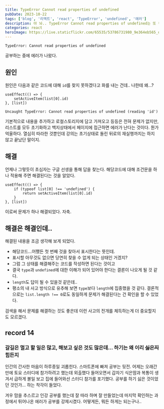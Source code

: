 ```yaml
---
title: TypeError Cannot read properties of undefined
pubDate: 2023-10-22
tags: ['blog', '리액트', 'react', 'TypeError', 'undefined', '에러']
description: 아 놔.. TypeError Cannot read properties of undefined는 또 뭐냐고
categories: react
heroImage: https://live.staticflickr.com/65535/53786731980_9e364eb565_o.png
---
```


```
TypeError: Cannot read properties of undefined
```

공부하는 중에 에러가 나왔다.

## 원인

원인은 다음과 같은 코드에 대해 `id`를 찾지 못하겠다고 화를 내는 건데.. 나한테 왜...?

```
useEffect(() => {
	setActiveItem(list[0].id)
}, [list])
```

```
Uncaught TypeError: Cannot read properties of undefined (reading 'id')
```

기본적으로 내용을 추가하고 로컬스토리지에 담고 가져오고 등등은 전혀 문제가 없지만, 리스트를 모두 초기화하고 백지상태에서 페이지에 접근하면 에러가 난다는 것이다. 뭔가 억울하다. 열심히 따라한 것뿐인데 강의는 초기상태로 돌린 뒤로의 재실행까지는 하지 않고 끝났단 말이지.

## 해결

언제나 그렇듯이 초심자는 구글 선생을 통해 답을 찾는다. 해당코드에 대해 조건문을 하나 적용해 주면 해결된다는 것을 알았다.

```
useEffect(() => {
	if (typeof list[0] !== 'undefined') {
		return setActiveItem(list[0].id)
	}
}, [list])
```

이로써 문제가 하나 해결되었다. 자축.

## 해결은 해결인데..

해결된 내용을 조금 생각해 보게 되었다.

- 해당코드...어쨌든 첫 번째 것을 찾아서 표시한다는 뜻인데.
- 표시할 아무것도 없으면 당연히 찾을 수 없게 되는 상태인 거겠지?
- 그럼 그 상태를 해결해주는 코드를 작성하면 된다는 것이고
- 결국 `type`과 `undefined`에 대한 이해가 되어 있어야 한다는 결론이 나오게 될 것 같다.
- `length`도 답이 될 수 있을것 같은데..
- 평소의 내 사고 방식으로 유추해 보면 `type`보다 `length`에 집중했을 것 같다. 결론적으로는 `list.length !== 0`로도 동일하게 문제가 해결된다는 건 확인을 할 수 있었다.

검색을 해서 문제를 해결하는 것도 좋은데 이런 사고의 전개를 체득하는게 더 중요할지도 모르겠다.

## record 14

### 갈길은 멀고 할 일은 많고, 해보고 싶은 것도 많은데... 하기는 왜 이리 ~~싫은지~~힘든지

인간의 간사한 마음이 하루종일 괴롭힌다. 스마트폰에 빠져 공부는 뒷전. 어제는 오래간만에 토요 스터디에 참가하려고 했는데 외출했다 들어오면서 갑자기 식은땀과 복통이 생겨서 급하게 볼일 보고 집에 들어와선 스터디 참가를 포기했다. 공부를 하기 싫은 것이었던 것인가... 하는 착각이 들었다.

겨우 맘을 추스르고 인강 공부를 했는데 잘 따라 하며 잘 만들었는데 마지막 확인하는 과정에서 튀어나온 에러가 공부를 강제시켰다.
어떻게든, 뭐든 하게는 되는구나..
